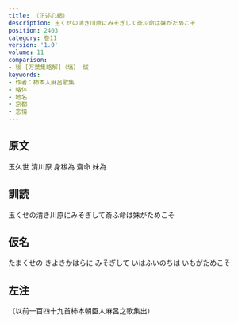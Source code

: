 ```yaml
---
title: （正述心緒）
description: 玉くせの清き川原にみそぎして斎ふ命は妹がためこそ
position: 2403
category: 巻11
version: '1.0'
volume: 11
comparison:
- 秡 [万葉集略解]（塙） 祓
keywords:
- 作者：柿本人麻呂歌集
- 略体
- 地名
- 京都
- 恋情
---
```


## 原文

玉久世 清川原 身秡為 齋命 妹為

## 訓読

玉くせの清き川原にみそぎして斎ふ命は妹がためこそ

## 仮名

たまくせの きよきかはらに みそぎして いはふいのちは いもがためこそ

## 左注

（以前一百四十九首柿本朝臣人麻呂之歌集出）
